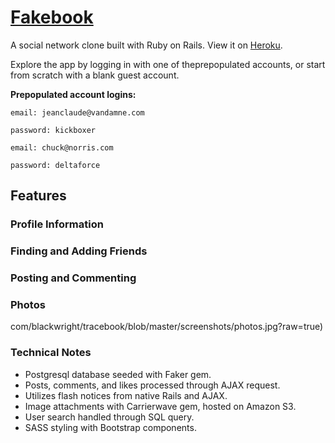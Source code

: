 # [Fakebook](https://fm-fakebook.herokuapp.com/)

A social network clone built with Ruby on Rails. View it on [Heroku](https://fm-fakebook.herokuapp.com/).

Explore the app by logging in with one of theprepopulated accounts, or start from scratch with a blank guest account.

**Prepopulated account logins:**

```
email: jeanclaude@vandamne.com

password: kickboxer
```

```
email: chuck@norris.com

password: deltaforce
```

## Features

### Profile Information


### Finding and Adding Friends


### Posting and Commenting


### Photos

com/blackwright/tracebook/blob/master/screenshots/photos.jpg?raw=true)


### Technical Notes

- Postgresql database seeded with Faker gem.
- Posts, comments, and likes processed through AJAX request.
- Utilizes flash notices from native Rails and AJAX.
- Image attachments with Carrierwave gem, hosted on Amazon S3.
- User search handled through SQL query.
- SASS styling with Bootstrap components.
